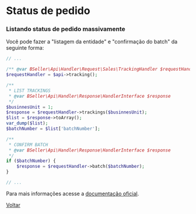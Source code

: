 # Status de pedido

### Listando status de pedido massivamente

Você pode fazer a "listagem da entidade" e "confirmação do batch" da seguinte forma:

```php
// ...

/** @var BSeller\Api\Handler\Request\Sales\TrackingHandler $requestHandler */
$requestHandler = $api->tracking();

/**
 * LIST TRACKINGS
 * @var BSeller\Api\Handler\Response\HandlerInterface $response
 */
$businnesUnit = 1;
$response = $requestHandler->trackings($businnesUnit);
$list = $response->toArray();
var_dump($list);
$batchNumber = $list['batchNumber'];

/**
 * CONFIRM BATCH
 * @var BSeller\Api\Handler\Response\HandlerInterface $response
 */
if ($batchNumber) {
    $response = $requestHandler->batch($batchNumber);
}

// ...
```

Para mais informações acesse a [documentação oficial](http://back.bseller.com.br/api/swagger-ui.html).

[Voltar](../../../README.md)
